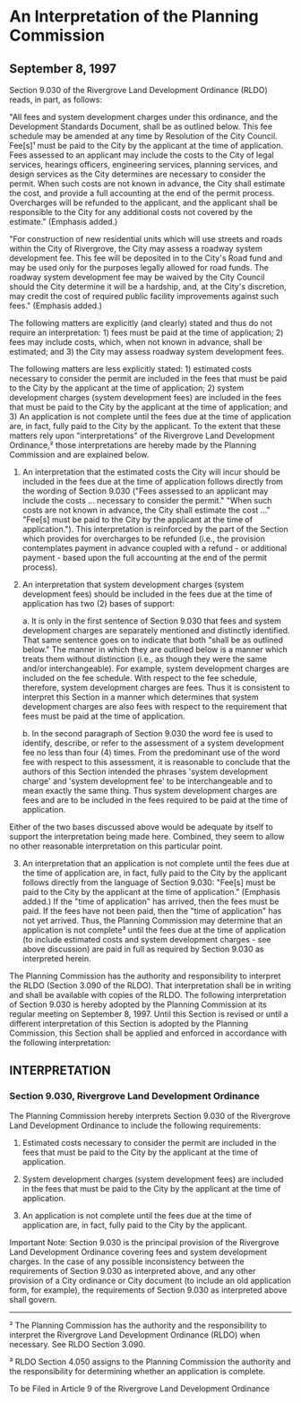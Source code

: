 # An Interpretation of the Planning Commission
## September 8, 1997

Section 9.030 of the Rivergrove Land Development Ordinance (RLDO) reads, in part, as follows:

"All fees and system development charges under this ordinance, and the Development Standards Document, shall be as outlined below. This fee schedule may be amended at any time by Resolution of the City Council. Fee[s]¹ must be paid to the City by the applicant at the time of application. Fees assessed to an applicant may include the costs to the City of legal services, hearings officers, engineering services, planning services, and design services as the City determines are necessary to consider the permit. When such costs are not known in advance, the City shall estimate the cost, and provide a full accounting at the end of the permit process. Overcharges will be refunded to the applicant, and the applicant shall be responsible to the City for any additional costs not covered by the estimate." (Emphasis added.)

"For construction of new residential units which will use streets and roads within the City of Rivergrove, the City may assess a roadway system development fee. This fee will be deposited in to the City's Road fund and may be used only for the purposes legally allowed for road funds. The roadway system development fee may be waived by the City Council should the City determine it will be a hardship, and, at the City's discretion, may credit the cost of required public facility improvements against such fees." (Emphasis added.)

The following matters are explicitly (and clearly) stated and thus do not require an interpretation: 1) fees must be paid at the time of application; 2) fees may include costs, which, when not known in advance, shall be estimated; and 3) the City may assess roadway system development fees.

The following matters are less explicitly stated: 1) estimated costs necessary to consider the permit are included in the fees that must be paid to the City by the applicant at the time of application; 2) system development charges (system development fees) are included in the fees that must be paid to the City by the applicant at the time of application; and 3) An application is not complete until the fees due at the time of application are, in fact, fully paid to the City by the applicant. To the extent that these matters rely upon "interpretations" of the Rivergrove Land Development Ordinance,² those interpretations are hereby made by the Planning Commission and are explained below.

1. An interpretation that the estimated costs the City will incur should be included in the fees due at the time of application follows directly from the wording of Section 9.030 ("Fees assessed to an applicant may include the costs ... necessary to consider the permit." "When such costs are not known in advance, the City shall estimate the cost ..." "Fee[s] must be paid to the City by the applicant at the time of application."). This interpretation is reinforced by the part of the Section which provides for overcharges to be refunded (i.e., the provision contemplates payment in advance coupled with a refund - or additional payment - based upon the full accounting at the end of the permit process).

2. An interpretation that system development charges (system development fees) should be included in the fees due at the time of application has two (2) bases of support:

   a. It is only in the first sentence of Section 9.030 that fees and system development charges are separately mentioned and distinctly identified. That same sentence goes on to indicate that both "shall be as outlined below." The manner in which they are outlined below is a manner which treats them without distinction (i.e., as though they were the same and/or interchangeable). For example, system development charges are included on the fee schedule. With respect to the fee schedule, therefore, system development charges are fees. Thus it is consistent to interpret this Section in a manner which determines that system development charges are also fees with respect to the requirement that fees must be paid at the time of application.

   b. In the second paragraph of Section 9.030 the word fee is used to identify, describe, or refer to the assessment of a system development fee no less than four (4) times. From the predominant use of the word fee with respect to this assessment, it is reasonable to conclude that the authors of this Section intended the phrases 'system development charge' and 'system development fee' to be interchangeable and to mean exactly the same thing. Thus system development charges are fees and are to be included in the fees required to be paid at the time of application.

Either of the two bases discussed above would be adequate by itself to support the interpretation being made here. Combined, they seem to allow no other reasonable interpretation on this particular point.

3. An interpretation that an application is not complete until the fees due at the time of application are, in fact, fully paid to the City by the applicant follows directly from the language of Section 9.030: "Fee[s] must be paid to the City by the applicant at the time of application." (Emphasis added.) If the "time of application" has arrived, then the fees must be paid. If the fees have not been paid, then the "time of application" has not yet arrived. Thus, the Planning Commission may determine that an application is not complete³ until the fees due at the time of application (to include estimated costs and system development charges - see above discussion) are paid in full as required by Section 9.030 as interpreted herein.

The Planning Commission has the authority and responsibility to interpret the RLDO (Section 3.090 of the RLDO). That interpretation shall be in writing and shall be available with copies of the RLDO. The following interpretation of Section 9.030 is hereby adopted by the Planning Commission at its regular meeting on September 8, 1997. Until this Section is revised or until a different interpretation of this Section is adopted by the Planning Commission, this Section shall be applied and enforced in accordance with the following interpretation:

## INTERPRETATION
### Section 9.030, Rivergrove Land Development Ordinance

The Planning Commission hereby interprets Section 9.030 of the Rivergrove Land Development Ordinance to include the following requirements:

1. Estimated costs necessary to consider the permit are included in the fees that must be paid to the City by the applicant at the time of application.

2. System development charges (system development fees) are included in the fees that must be paid to the City by the applicant at the time of application.

3. An application is not complete until the fees due at the time of application are, in fact, fully paid to the City by the applicant.

Important Note: Section 9.030 is the principal provision of the Rivergrove Land Development Ordinance covering fees and system development charges. In the case of any possible inconsistency between the requirements of Section 9.030 as interpreted above, and any other provision of a City ordinance or City document (to include an old application form, for example), the requirements of Section 9.030 as interpreted above shall govern.

---

² The Planning Commission has the authority and the responsibility to interpret the Rivergrove Land Development Ordinance (RLDO) when necessary. See RLDO Section 3.090.

³ RLDO Section 4.050 assigns to the Planning Commission the authority and the responsibility for determining whether an application is complete.

To be Filed in Article 9 of the Rivergrove Land Development Ordinance